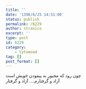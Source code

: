 ```yaml
---
title: ''
date: '1396/6/25 14:51:00'
status: publish
permalink: /6229
author: straxico
excerpt: ''
type: post
id: 6229
category:
    - tytomood
tag: []
post_format: []
---
```

چون رود که مجبور به پیمودن خویش است  
آزاد و گرفتارم…. آزاد و گرفتار